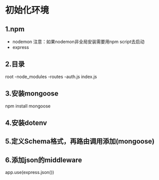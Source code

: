 # 初始化环境
## 1.npm
- nodemon
注意：如果nodemon非全局安装需要用npm script去启动
- express
## 2.目录
root
  -node_modules
  -routes
    -auth.js
  index.js

## 3.安装mongoose
npm install mongoose
## 4.安装dotenv

## 5.定义Schema格式，再路由调用添加(mongoose)

## 6.添加json的middleware
app.use(express.json())